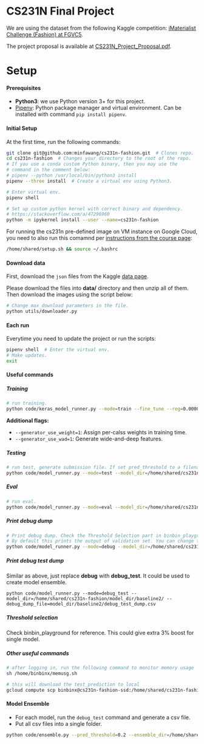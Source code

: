 # CS231N Final Project

We are using the dataset from the following Kaggle competition: [iMaterialist Challenge (Fashion) at FGVC5](https://www.kaggle.com/c/imaterialist-challenge-fashion-2018/).

The project proposal is available at [CS231N_Project_Proposal.pdf](./CS231N_Project_Proposal.pdf).

# Setup

#### Prerequisites

* **Python3**: we use Python version 3+ for this project.
* [Pipenv](https://github.com/pypa/pipenv): Python package manager and virtual environment. Can be installed with command `pip install pipenv`.

#### Initial Setup

At the first time, run the following commands:

```bash
git clone git@github.com:minfawang/cs231n-fashion.git  # Clones repo.
cd cs231n-fashion  # Changes your directory to the root of the repo.
# If you use a conda custom Python binary, then you may use the
# command in the comment below:
# pipenv --python /usr/local/bin/python3 install
pipenv --three install  # Create a virtual env using Python3.

# Enter virtual env.
pipenv shell

# Set up custom python kernel with correct binary and dependency.
# https://stackoverflow.com/a/47296960
python -m ipykernel install --user --name=cs231n-fashion
```

For running the cs231n pre-defined image on VM instance on Google Cloud, you need to also run this comamnd per [instructions from the course page](http://cs231n.github.io/gce-tutorial/):

```bash
/home/shared/setup.sh && source ~/.bashrc
```

#### Download data

First, download the `json` files from the Kaggle [data page](https://www.kaggle.com/c/imaterialist-challenge-fashion-2018/data).

Please download the files into **data/** directory and then unzip all of them. Then download the images using the script below:

```bash
# Change max_download parameters in the file.
python utils/downloader.py
```

#### Each run

Everytime you need to update the project or run the scripts:

```bash
pipenv shell  # Enter the virtual env.
# Make updates.
exit
```


#### Useful commands

##### Training


```bash
# run training.
python code/keras_model_runner.py --mode=train --fine_tune --reg=0.00001 --steps_per_epoch=2000 --batch_size=64 --initial_epoch=0 --model_dir=model_dir/keras_xception/
```

**Additional flags:**

* `--generator_use_weight=1`: Assign per-calss weights in training time.
* `--generator_use_wad=1`: Generate wide-and-deep features.

##### Testing
```bash
# run test, generate submission file. If set pred_threshold to a filename, then use per class threshold.
python code/model_runner.py --mode=test --model_dir=/home/shared/cs231n-fashion/model_dir/baseline2/ --pred_threshold=0.8
```

##### Eval
```bash
# run eval.
python code/model_runner.py --mode=eval --model_dir=/home/shared/cs231n-fashion/model_dir/baseline2/ --eval_thresholds=0.3;0.5;0.7;0.75;0.8;0.85;0.9
```

##### Print debug dump
```bash
# Print debug dump. Check the Threshold Selection part in binbin_playground for reference.
# By default this prints the output of validation set. You can change this behavior in model_runner.py
python code/model_runner.py --mode=debug --model_dir=/home/shared/cs231n-fashion/model_dir/baseline2/ --debug_dump_file=model_dir/baseline2/debug_dump.csv
```

##### Print debug test dump
Similar as above, just replace **debug** with **debug_test**. It could be used to create model ensemble.
```
python code/model_runner.py --mode=debug_test --model_dir=/home/shared/cs231n-fashion/model_dir/baseline2/ --debug_dump_file=model_dir/baseline2/debug_test_dump.csv
```

##### Threshold selection
Check binbin_playground for reference. This could give extra 3% boost for single model.

##### Other useful commands
```bash
# after logging in, run the following command to monitor memory usage
sh /home/binbinx/memusg.sh
```

```bash
# this will download the test_prediction to local
gcloud compute scp binbinx@cs231n-fashion-ssd:/home/shared/cs231n-fashion/submission/test_prediction.csv .
```

#### Model Ensemble

- For each model, run the `debug_test` command and generate a csv file.
- Put all csv files into a single folder.

```bash
python code/ensemble.py --pred_threshold=0.2 --ensemble_dir=/home/shared/ensemble_dir --ensemble_output=/home/shared/ensemble_output.csv --output_type='prob' --mode='validate'
```
